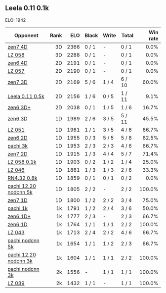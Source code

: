 ## Leela 0.11 0.1k ##

ELO: 1942

Opponent | Rank | ELO | Black | Write | Total | Win rate
---------|-----:|----:|-------|-------|-------|-------:
[zen7 4D](zen7%204D.md) | 3D | 2366 | 0 / 1 | - | 0 / 1 | 0.0%
[LZ 058](LZ%20058.md) | 3D | 2288 | 0 / 1 | - | 0 / 1 | 0.0%
[zen6 4D](zen6%204D.md) | 2D | 2191 | 0 / 1 | - | 0 / 1 | 0.0%
[LZ 057](LZ%20057.md) | 2D | 2190 | 0 / 1 | - | 0 / 1 | 0.0%
[zen7 3D](zen7%203D.md) | 2D | 2169 | 5 / 6 | 1 / 4 | 6 / 10 | 60.0%
[Leela 0.11 0.5k](Leela%200.11%200.5k.md) | 2D | 2156 | 1 / 6 | 0 / 5 | 1 / 11 | 9.1%
[zen6 3D+](zen6%203D+.md) | 2D | 2038 | 0 / 1 | 1 / 5 | 1 / 6 | 16.7%
[zen6 3D](zen6%203D.md) | 1D | 1989 | 2 / 6 | 3 / 5 | 5 / 11 | 45.5%
[LZ 051](LZ%20051.md) | 1D | 1961 | 1 / 1 | 3 / 5 | 4 / 6 | 66.7%
[zen6 2D](zen6%202D.md) | 1D | 1955 | 0 / 3 | 5 / 5 | 5 / 8 | 62.5%
[pachi 3k](pachi%203k.md) | 1D | 1953 | 2 / 3 | 2 / 3 | 4 / 6 | 66.7%
[zen7 2D](zen7%202D.md) | 1D | 1915 | 1 / 3 | 4 / 4 | 5 / 7 | 71.4%
[LZ 058 0.1k](LZ%20058%200.1k.md) | 1D | 1903 | 0 / 2 | 1 / 2 | 1 / 4 | 25.0%
[LZ 046](LZ%20046.md) | 1D | 1861 | 1 / 3 | 1 / 3 | 2 / 6 | 33.3%
[RN4.32 0.8k](RN4.32%200.8k.md) | 1D | 1859 | 0 / 1 | 0 / 1 | 0 / 2 | 0.0%
[pachi 12.20 nodcnn 5k](pachi%2012.20%20nodcnn%205k.md) | 1D | 1805 | 2 / 2 | - | 2 / 2 | 100.0%
[zen7 1D](zen7%201D.md) | 1D | 1800 | 1 / 2 | 2 / 2 | 3 / 4 | 75.0%
[pachi 1k](pachi%201k.md) | 1k | 1791 | 1 / 2 | 2 / 4 | 3 / 6 | 50.0%
[zen6 1D+](zen6%201D+.md) | 1k | 1777 | 2 / 3 | - | 2 / 3 | 66.7%
[zen6 1D](zen6%201D.md) | 1k | 1764 | 1 / 1 | 1 / 1 | 2 / 2 | 100.0%
[LZ 043](LZ%20043.md) | 1k | 1713 | 2 / 4 | 2 / 2 | 4 / 6 | 66.7%
[pachi nodcnn 5k](pachi%20nodcnn%205k.md) | 1k | 1654 | 1 / 1 | 1 / 2 | 2 / 3 | 66.7%
[pachi 12.20 nodcnn 3k](pachi%2012.20%20nodcnn%203k.md) | 1k | 1604 | 1 / 1 | 1 / 1 | 2 / 2 | 100.0%
[pachi nodcnn 3k](pachi%20nodcnn%203k.md) | 2k | 1556 | - | 1 / 1 | 1 / 1 | 100.0%
[LZ 039](LZ%20039.md) | 2k | 1432 | 1 / 1 | - | 1 / 1 | 100.0%
